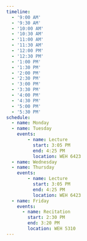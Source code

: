 ```yaml
---
timeline:
  - '9:00 AM'
  - '9:30 AM'
  - '10:00 AM'
  - '10:30 AM'
  - '11:00 AM'
  - '11:30 AM'
  - '12:00 PM'
  - '12:30 PM'
  - '1:00 PM'
  - '1:30 PM'
  - '2:00 PM'
  - '2:30 PM'
  - '3:00 PM'
  - '3:30 PM'
  - '4:00 PM'
  - '4:30 PM'
  - '5:00 PM'
  - '5:30 PM'
schedule:
  - name: Monday
  - name: Tuesday
    events:
        - name: Lecture
          start: 3:05 PM
          end: 4:25 PM
          location: WEH 6423
  - name: Wednesday
  - name: Thursday
    events:
        - name: Lecture
          start: 3:05 PM
          end: 4:25 PM
          location: WEH 6423
  - name: Friday
    events:
      - name: Recitation
        start: 2:30 PM
        end: 3:20 PM
        location: WEH 5310
---
```

